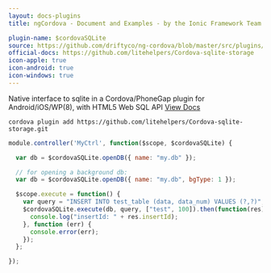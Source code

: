 ```yaml
---
layout: docs-plugins
title: ngCordova - Document and Examples - by the Ionic Framework Team

plugin-name: $cordovaSQLite
source: https://github.com/driftyco/ng-cordova/blob/master/src/plugins/sqlite.js
official-docs: https://github.com/litehelpers/Cordova-sqlite-storage
icon-apple: true
icon-android: true
icon-windows: true
---
```


Native interface to sqlite in a Cordova/PhoneGap plugin for Android/iOS/WP(8), with HTML5 Web SQL API [View Docs](https://github.com/brodysoft/Cordova-SQLitePlugin/blob/master/README.md)

```
cordova plugin add https://github.com/litehelpers/Cordova-sqlite-storage.git
```

```javascript
module.controller('MyCtrl', function($scope, $cordovaSQLite) {

  var db = $cordovaSQLite.openDB({ name: "my.db" });

  // for opening a background db:
  var db = $cordovaSQLite.openDB({ name: "my.db", bgType: 1 });

  $scope.execute = function() {
    var query = "INSERT INTO test_table (data, data_num) VALUES (?,?)";
    $cordovaSQLite.execute(db, query, ["test", 100]).then(function(res) {
      console.log("insertId: " + res.insertId);
    }, function (err) {
      console.error(err);
    });
  };

});
```